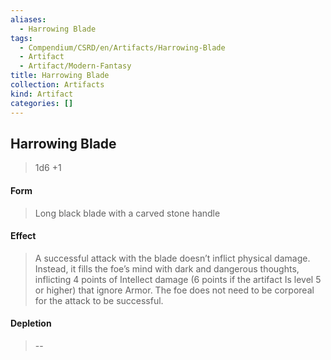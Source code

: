 ```yaml
---
aliases:
  - Harrowing Blade
tags:
  - Compendium/CSRD/en/Artifacts/Harrowing-Blade
  - Artifact
  - Artifact/Modern-Fantasy
title: Harrowing Blade
collection: Artifacts
kind: Artifact
categories: []
---
```

## Harrowing Blade  
>1d6 +1  
#### Form  
>Long black blade with a carved stone handle  
  
#### Effect  
> A successful attack with the blade doesn’t inflict physical damage. Instead, it fills the foe’s mind with dark and dangerous thoughts, inflicting 4 points of Intellect damage (6 points if the artifact Is level 5 or higher) that ignore Armor. The foe does not need to be corporeal for the attack to be successful.  
  
#### Depletion   
>--